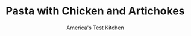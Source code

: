 ---
layout: ../../layouts/MarkdownPostLayout.astro
title: Pasta with Chicken and Artichokes
author: America's Test Kitchen
pubDate: 2023-03-15
description: "Artichokes add flavor and elegance to this simple pasta dish."
image_url: https://res.cloudinary.com/hksqkdlah/image/upload/ar_1:1,c_fill,dpr_2.0,f_auto,fl_lossy.progressive.strip_profile,g_faces:auto,q_auto:low,w_344/4970_sfs-qdr07-sfs-4c-pastachickartichoke-316670
tags: ["Main Courses","Pasta","Chicken","30-Minute Suppers"]
calories: 2684
protein: 51
carbohydrates: 59
fats: 
fiber: 7
ingredients: ["4 tablespoons, unsalted butter","1 pound, boneless, skinless chicken breasts, cut into 1/4-inch slices","1 , (14-ounce) can artichoke hearts, packed in brine, rinsed, dried on paper towels, and each cut into 6 wedges","6 cloves, garlic, minced","2 teaspoons, all-purpose flour","1 1/4 cups, low-sodium chicken broth","1 cup, grated Parmesan cheese","3 tablespoons, lemon juice","1/4 cup, minced fresh parsley leaves","1/2 pound, bow-tie pasta",", Salt and pepper"]
serves: 4
time: ""
instructions: ["Bring 2 quarts water to boil in pot for cooking pasta. Meanwhile, melt 1 tablespoon butter in large nonstick skillet over high heat until foaming subsides. Cook chicken in single layer without stirring for 1 minute, then stir and cook until no longer pink, about 2 minutes. Transfer to bowl.","Lower heat to medium and melt 1 tablespoon butter in pan. Cook artichokes until lightly browned, about 2 minutes. Add garlic and cook until fragrant, about 30 seconds. Add flour and cook for 30 seconds. Add broth and simmer until slightly thickened, 5 to 7 minutes. Stir in remaining 2 tablespoons butter, Parmesan, lemon juice, parsley, and chicken and cook until chicken is cooked through, about 1 minute.","As sauce cooks, add pasta and 2 teaspoons salt to boiling water and cook until al dente. Reserving 1/2 cup cooking water, drain pasta, then return to pot. Toss with chicken and sauce, moistening with reserved water as needed. Season with salt and pepper. Serve."]
nutrition: ["1043 mg Potassium","735 mg Phosphorus","527 mg Calcium","3 mg Iron","144 mg Magnesium","971 mg Sodium","3 mg Zinc","25 g Fat","14 mg Niacin (B3)","6 g Monounsaturated","1 g Polyunsaturated","22 mg Vitamin C","138 mg Cholesterol","14 g Saturated","7 g Fiber","2 µg Folic acid","99 µg Folate (food)","3 g Sugars","80 µg Vitamin K","275 g Water","59 g Carbs","103 µg Folate equivalent (total)","51 g Protein","1 mg Vitamin E","1 mg Vitamin B6","199 µg Vitamin A","671 kcal Energy","2684 calories"]
notes: "The brined artichokes add a lot of salty flavor, so be judicious when seasoning."
---